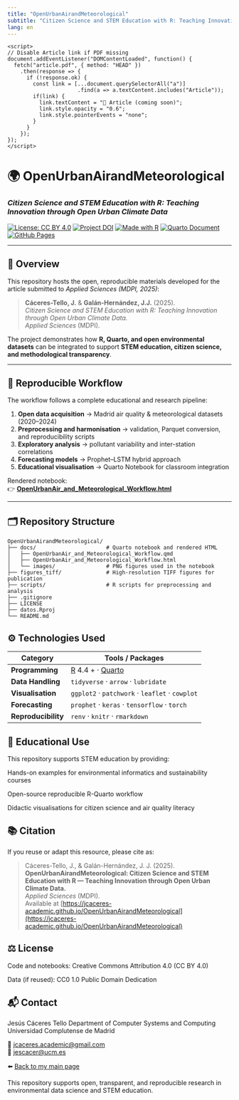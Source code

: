 ```yaml
---
title: "OpenUrbanAirandMeteorological"
subtitle: "Citizen Science and STEM Education with R: Teaching Innovation through Open Urban Climate Data"
lang: en
---
```


```{=html}
<script>
// Disable Article link if PDF missing
document.addEventListener("DOMContentLoaded", function() {
  fetch("article.pdf", { method: "HEAD" })
    .then(response => {
      if (!response.ok) {
        const link = [...document.querySelectorAll("a")]
                      .find(a => a.textContent.includes("Article"));
        if(link) {
          link.textContent = "📄 Article (coming soon)";
          link.style.opacity = "0.6";
          link.style.pointerEvents = "none";
        }
      }
    });
});
</script> 
```


# 🌍 OpenUrbanAirandMeteorological  
### *Citizen Science and STEM Education with R: Teaching Innovation through Open Urban Climate Data*  

[![License: CC BY 4.0](https://img.shields.io/badge/License-CC%20BY%204.0-lightgrey.svg)](https://creativecommons.org/licenses/by/4.0/)
[![Project DOI](https://img.shields.io/badge/DOI-coming_soon-blue.svg)](https://doi.org/)
[![Made with R](https://img.shields.io/badge/Made%20with-R-blue.svg)](https://www.r-project.org/)
[![Quarto Document](https://img.shields.io/badge/Rendered_with-Quarto-4A90E2.svg)](https://quarto.org/)
[![GitHub Pages](https://img.shields.io/badge/Website-online-brightgreen.svg)](https://jcaceres-academico.github.io/OpenUrbanAirandMeteorological/)

---

## 🧠 Overview

This repository hosts the open, reproducible materials developed for the article submitted to *Applied Sciences (MDPI, 2025)*:

> **Cáceres-Tello, J.** & **Galán-Hernández, J.J.** (2025).  
> *Citizen Science and STEM Education with R: Teaching Innovation through Open Urban Climate Data.*  
> *Applied Sciences* (MDPI).  

The project demonstrates how **R, Quarto, and open environmental datasets** can be integrated to support **STEM education, citizen science, and methodological transparency**.

---

## 🧩 Reproducible Workflow

The workflow follows a complete educational and research pipeline:

1. **Open data acquisition** → Madrid air quality & meteorological datasets (2020–2024)  
2. **Preprocessing and harmonisation** → validation, Parquet conversion, and reproducibility scripts  
3. **Exploratory analysis** → pollutant variability and inter-station correlations  
4. **Forecasting models** → Prophet–LSTM hybrid approach  
5. **Educational visualisation** → Quarto Notebook for classroom integration  

Rendered notebook:  
👉 [**OpenUrbanAir_and_Meteorological_Workflow.html**](https://jcaceres-academico.github.io/OpenUrbanAirandMeteorological/OpenUrbanAir_and_Meteorological_Workflow.html)

---

## 🗂️ Repository Structure

```text
OpenUrbanAirandMeteorological/
├── docs/                      # Quarto notebook and rendered HTML
│   ├── OpenUrbanAir_and_Meteorological_Workflow.qmd
│   ├── OpenUrbanAir_and_Meteorological_Workflow.html
│   └── images/                # PNG figures used in the notebook
├── figures_tiff/              # High-resolution TIFF figures for publication
├── scripts/                   # R scripts for preprocessing and analysis
├── .gitignore
├── LICENSE
├── datos.Rproj
└── README.md
``` 

## ⚙️ Technologies Used

| Category        | Tools / Packages |
|-----------------|------------------|
| **Programming** | [R](https://www.r-project.org/) 4.4 +  · [Quarto](https://quarto.org/) |
| **Data Handling** | `tidyverse` · `arrow` · `lubridate` |
| **Visualisation** | `ggplot2` · `patchwork` · `leaflet` · `cowplot` |
| **Forecasting** | `prophet` · `keras` · `tensorflow` · `torch` |
| **Reproducibility** | `renv` · `knitr` · `rmarkdown` |

## 🧭 Educational Use

This repository supports STEM education by providing:

Hands-on examples for environmental informatics and sustainability courses

Open-source reproducible R-Quarto workflow

Didactic visualisations for citizen science and air quality literacy

## 📚 Citation

If you reuse or adapt this resource, please cite as:

> Cáceres-Tello, J., & Galán-Hernández, J. J. (2025).  
> **OpenUrbanAirandMeteorological: Citizen Science and STEM Education with R — Teaching Innovation through Open Urban Climate Data.**  
> *Applied Sciences* (MDPI).  
> Available at [https://jcaceres-academic.github.io/OpenUrbanAirandMeteorological](https://jcaceres-academic.github.io/OpenUrbanAirandMeteorological)

## ⚖️ License

Code and notebooks: Creative Commons Attribution 4.0 (CC BY 4.0)

Data (if reused): CC0 1.0 Public Domain Dedication


## 📬 Contact

Jesús Cáceres Tello
Department of Computer Systems and Computing
Universidad Complutense de Madrid

📧 [jcaceres.academic@gmail.com](mailto:jcaceres.academic@gmail.com)  
📧 [jescacer@ucm.es](mailto:jescacer@ucm.es)

⬅️ [Back to my main page](https://jcaceres-academic.github.io)

This repository supports open, transparent, and reproducible research in environmental data science and STEM education.
